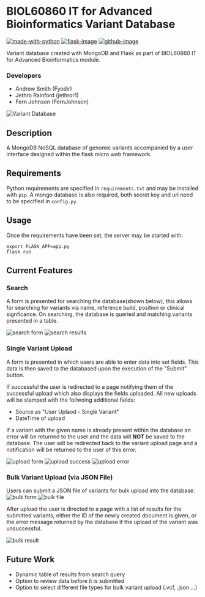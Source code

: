 # BIOL60860 IT for Advanced Bioinformatics Variant Database
[![made-with-python][python-image]][python-url] [![flask-image]][flask-url] [![github-image]][github-url] 

Variant database created with MongoDB and Flask as part of BIOL60860 IT for Advanced Bioinformatics module.

### Developers

- Andrew Smith (Fyodir)
- Jethro Rainford (jethror1)
- Fern Johnson (FernJohnson)

![Variant Database](https://raw.githubusercontent.com/jethror1/biol60860_variant_db/dev/static/images/variantDb.png)

## Description

A MongoDB NoSQL database of genomic variants accompanied by a user interface designed within the flask micro web framework.

## Requirements

Python requirements are specified in `requirements.txt` and may be installed with `pip`.
A mongo database is also required, both secret key and uri need to be specified in `config.py`.

## Usage
Once the requirements have been set, the server may be started with:
```
export FLASK_APP=app.py
flask run
```

## Current Features

### Search

A form is presented for searching the database(shown below), this allows for searching for variants via name, reference build, position or clinical signficance.
On searching, the database is queried and matching variants presented in a table.

![search form](https://raw.githubusercontent.com/jethror1/biol60860_variant_db/dev/static/images/search_form_image.png)
![search results](https://raw.githubusercontent.com/jethror1/biol60860_variant_db/dev/static/images/search_results_image.png)

### Single Variant Upload

A form is presented in which users are able to enter data into set fields. This data is then saved to the databased upon the execution of the "Submit" button. 

If successful the user is redirected to a page notifying them of the successful upload which also displays the fields uploaded. All new uploads will be stamped with the follwoing additional fields:

- Source as "User Uplaod - Single Variant"
- DateTime of upload

If a variant with the given name is already present within the database an error will be returned to the user and the data will **NOT** be saved to the database. The user will  be redirected back to the variant upload page and a notification will be returned to the user of this error.


![upload form](https://raw.githubusercontent.com/jethror1/biol60860_variant_db/dev/static/images/uploadFormComplete.png)
![upload success](https://raw.githubusercontent.com/jethror1/biol60860_variant_db/dev/static/images/uploadSuccessful.png)
![upload error](https://raw.githubusercontent.com/jethror1/biol60860_variant_db/dev/static/images/uploadErrorDuplicate.png)


### Bulk Variant Upload (via JSON File)

Users can submit a JSON file of variants for bulk upload into the database.  
![bulk form](https://raw.githubusercontent.com/jethror1/biol60860_variant_db/dev/static/images/bulkuploadpage.PNG)
![bulk file](https://raw.githubusercontent.com/jethror1/biol60860_variant_db/dev/static/images/bulkuploadfile.PNG)

After upload the user is directed to a page with a list of results for the submitted variants, either the ID of the newly created document is given, or the error message returned by the database if the upload of the variant was unsuccessful. 

![bulk result](https://raw.githubusercontent.com/jethror1/biol60860_variant_db/dev/static/images/bulkuploadresult.PNG)

## Future Work

- Dynamic table of results from search query
- Option to review data before it is submitted
- Option to select different file types for bulk variant upload (.vcf, .json ...)

[python-image]: https://img.shields.io/badge/Made%20with-Python-1f425f.svg
[python-url]: https://www.python.org/
[flask-image]: https://img.shields.io/static/v1?label=Made%20with&message=Flask&color=<green>
[flask-url]: https://github.com/pallets/flask
[github-image]: https://img.shields.io/static/v1?label=GitHub&message=Repo&color=blue
[github-url]: https://github.com/jethror1/biol60860_variant_db
